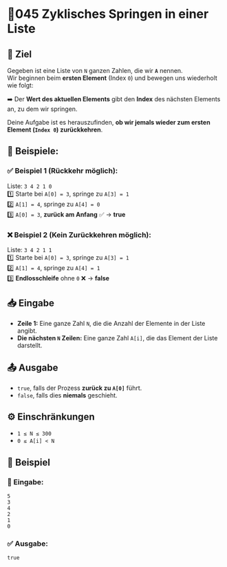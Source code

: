 # 🔄045 Zyklisches Springen in einer Liste

## 🎯 Ziel
Gegeben ist eine Liste von `N` ganzen Zahlen, die wir **`A`** nennen.  
Wir beginnen beim **ersten Element** (Index `0`) und bewegen uns wiederholt wie folgt:

➡️ Der **Wert des aktuellen Elements** gibt den **Index** des nächsten Elements an, zu dem wir springen.  

Deine Aufgabe ist es herauszufinden, **ob wir jemals wieder zum ersten Element (`Index 0`) zurückkehren**.

## 🔢 Beispiele:

### ✅ Beispiel 1 (Rückkehr möglich):
Liste: `3 4 2 1 0`  
1️⃣ Starte bei `A[0] = 3`, springe zu `A[3] = 1`  
2️⃣ `A[1] = 4`, springe zu `A[4] = 0`  
3️⃣ `A[0] = 3`, **zurück am Anfang** ✅ → **true**

### ❌ Beispiel 2 (Kein Zurückkehren möglich):
Liste: `3 4 2 1 1`  
1️⃣ Starte bei `A[0] = 3`, springe zu `A[3] = 1`  
2️⃣ `A[1] = 4`, springe zu `A[4] = 1`  
3️⃣ **Endlosschleife** ohne `0` ❌ → **false**

## 📥 Eingabe
- **Zeile 1:** Eine ganze Zahl `N`, die die Anzahl der Elemente in der Liste angibt.
- **Die nächsten `N` Zeilen:** Eine ganze Zahl `A[i]`, die das Element der Liste darstellt.

## 📤 Ausgabe
- `true`, falls der Prozess **zurück zu `A[0]`** führt.
- `false`, falls dies **niemals** geschieht.

## ⚙️ Einschränkungen
- `1 ≤ N ≤ 300`
- `0 ≤ A[i] < N`

## 📌 Beispiel

### 📝 Eingabe:
```
5
3
4
2
1
0
```

### ✅ Ausgabe:
```
true
```

